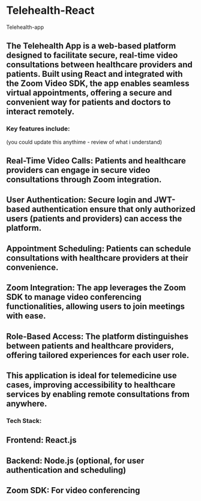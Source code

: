 # Telehealth-React
Telehealth-app 

## The Telehealth App is a web-based platform designed to facilitate secure, real-time video consultations between healthcare providers and patients. Built using React and integrated with the Zoom Video SDK, the app enables seamless virtual appointments, offering a secure and convenient way for patients and doctors to interact remotely.

### Key features include:

(you could update this anythime - review of what i understand)
## Real-Time Video Calls: Patients and healthcare providers can engage in secure video consultations through Zoom integration.
## User Authentication: Secure login and JWT-based authentication ensure that only authorized users (patients and providers) can access the platform.
## Appointment Scheduling: Patients can schedule consultations with healthcare providers at their convenience.
## Zoom Integration: The app leverages the Zoom SDK to manage video conferencing functionalities, allowing users to join meetings with ease.
## Role-Based Access: The platform distinguishes between patients and healthcare providers, offering tailored experiences for each user role.
## This application is ideal for telemedicine use cases, improving accessibility to healthcare services by enabling remote consultations from anywhere.

### Tech Stack:
## Frontend: React.js
## Backend: Node.js (optional, for user authentication and scheduling)
## Zoom SDK: For video conferencing
